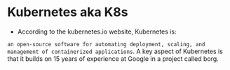 # Kubernetes aka K8s

- According to the kubernetes.io website, Kubernetes is:

`an open-source software for automating deployment, scaling, and management of containerized applications`.
 A key aspect of Kubernetes is that it builds on 15 years of experience at Google in a project called borg. 

